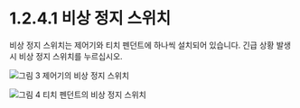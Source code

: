 ﻿# 1.2.4.1 비상 정지 스위치

비상 정지 스위치는 제어기와 티치 펜던트에 하나씩 설치되어 있습니다. 긴급 상황 발생 시 비상 정지 스위치를 누르십시오.

![그림 3 제어기의 비상 정지 스위치](../../../_assets/emergency\_stop\_1.png)

![그림 4 티치 펜던트의 비상 정지 스위치](../../../_assets/emergency\_stop\_2.png)
